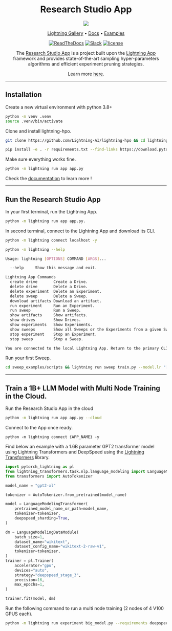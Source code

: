 <div align="center">
    <h1>
        Research Studio App
    </h1>
    <img src="https://pl-flash-data.s3.amazonaws.com/assets_lightning/lightning_hpo_logo.png">

<div align="center">

<p align="center">
  <a href="https://www.lightning.ai/">Lightning Gallery</a> •
  <a href="https://lightning-ai.github.io/lightning-hpo">Docs</a> •
  <a href="https://github.com/Lightning-AI/lightning-hpo/tree/master/examples">Examples</a>
</p>

[![ReadTheDocs](https://readthedocs.org/projects/pytorch-lightning/badge/?version=stable)](https://lightning-ai.github.io/lightning-hpo)
[![Slack](https://img.shields.io/badge/slack-chat-green.svg?logo=slack)](https://www.pytorchlightning.ai/community)
[![license](https://img.shields.io/badge/License-Apache%202.0-blue.svg)](https://github.com/Lightning-AI/lightning/blob/master/LICENSE)
</div>

The [Research Studio App](https://lightning-ai.github.io/lightning-hpo/training_studio.html) is a project built upon the [Lightning App](https://lightning.ai/lightning-docs/) framework and provides state-of-the-art sampling hyper-parameters algorithms and efficient experiment pruning strategies.

Learn more [here](https://github.com/Lightning-AI/lightning-hpo#the-training-studio-app).

</div>

______________________________________________________________________

## Installation

Create a new virtual environment with python 3.8+

```bash
python -m venv .venv
source .venv/bin/activate
```

Clone and install lightning-hpo.

```bash
git clone https://github.com/Lightning-AI/lightning-hpo && cd lightning-hpo

pip install -e . -r requirements.txt --find-links https://download.pytorch.org/whl/cpu/torch_stable.html
```

Make sure everything works fine.

```bash
python -m lightning run app app.py
```

Check the [documentation](https://lightning-ai.github.io/lightning-hpo) to learn more !

______________________________________________________________________

## Run the Research Studio App

In your first terminal, run the Lightning App.

```bash
python -m lightning run app app.py.
```

In second terminal, connect to the Lightning App and download its CLI.

```bash
python -m lightning connect localhost -y
```

```bash
python -m lightning --help

Usage: lightning [OPTIONS] COMMAND [ARGS]...

  --help     Show this message and exit.

Lightning App Commands
  create drive       Create a Drive.
  delete drive       Delete a Drive.
  delete experiment  Delete an Experiment.
  delete sweep       Delete a Sweep.
  download artifacts Download an artifact.
  run experiment     Run an Experiment.
  run sweep          Run a Sweep.
  show artifacts     Show artifacts.
  show drives        Show Drives.
  show experiments   Show Experiments.
  show sweeps        Show all Sweeps or the Experiments from a given Sweep.
  stop experiment    Stop an Experiment.
  stop sweep         Stop a Sweep.

You are connected to the local Lightning App. Return to the primary CLI with `lightning disconnect`.
```

Run your first Sweep.

```bash
cd sweep_examples/scripts && lightning run sweep train.py --model.lr "[0.001, 0.01, 0.1]" --data.batch "[32, 64]" --algorithm="grid_search" --requirements 'jsonargparse[signatures]>=4.15.2'
```

______________________________________________________________________


## Train a 1B+ LLM Model with Multi Node Training in the Cloud.

Run the Research Studio App in the cloud

```bash
python -m lightning run app app.py --cloud
```

Connect to the App once ready.

```
python -m lightning connect {APP_NAME} -y
```

Find below an example with a 1.6B parameter GPT2 transformer model using Lightning Transformers and DeepSpeed using the [Lightning Transformers](https://github.com/Lightning-AI/lightning-transformers) library.

```python
import pytorch_lightning as pl
from lightning_transformers.task.nlp.language_modeling import LanguageModelingDataModule, LanguageModelingTransformer
from transformers import AutoTokenizer

model_name = "gpt2-xl"

tokenizer = AutoTokenizer.from_pretrained(model_name)

model = LanguageModelingTransformer(
    pretrained_model_name_or_path=model_name,
    tokenizer=tokenizer,
    deepspeed_sharding=True,
)

dm = LanguageModelingDataModule(
    batch_size=1,
    dataset_name="wikitext",
    dataset_config_name="wikitext-2-raw-v1",
    tokenizer=tokenizer,
)
trainer = pl.Trainer(
    accelerator="gpu",
    devices="auto",
    strategy="deepspeed_stage_3",
    precision=16,
    max_epochs=1,
)

trainer.fit(model, dm)
```

Run the following command to run a multi node training (2 nodes of 4 V100 GPUS each).

```bash
python -m lightning run experiment big_model.py --requirements deepspeed lightning-transformers==0.2.3 --num_nodes=2 --cloud_compute=gpu-fast-multi --disk_size=80
```
